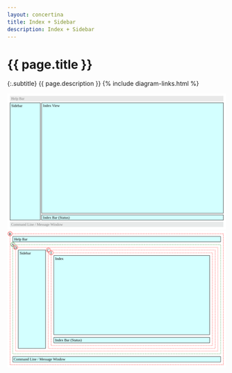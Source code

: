 ```yaml
---
layout: concertina
title: Index + Sidebar
description: Index + Sidebar
---
```


# {{ page.title }}

{:.subtitle}
{{ page.description }}
{% include diagram-links.html %}

![s-dlg-index-sidebar](images/s-dlg-index-sidebar.svg)
![l-dlg-index-sidebar](images/l-dlg-index-sidebar.svg)
